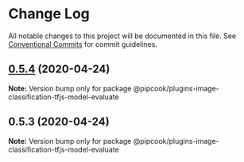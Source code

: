 # Change Log

All notable changes to this project will be documented in this file.
See [Conventional Commits](https://conventionalcommits.org) for commit guidelines.

## [0.5.4](https://github.com/alibaba/pipcook/compare/@pipcook/plugins-image-classification-tfjs-model-evaluate@0.5.3...@pipcook/plugins-image-classification-tfjs-model-evaluate@0.5.4) (2020-04-24)

**Note:** Version bump only for package @pipcook/plugins-image-classification-tfjs-model-evaluate





## 0.5.3 (2020-04-24)

**Note:** Version bump only for package @pipcook/plugins-image-classification-tfjs-model-evaluate
